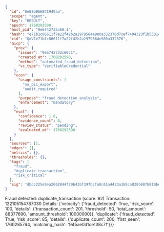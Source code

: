 ```json
{
  "id": "8e68b066841949aa",
  "scope": "agent",
  "key": "RESULT",
  "epoch": 1760292598,
  "host_pid": "9e6742732c60:1",
  "hash": "e71b1c86611f7a22f42b2a2979564e980a332376d7cef7404323f1b5531417b3",
  "cid": "QmV1e71b1c86611f7a22f42b2a2979564e980a332376",
  "aicp": {
    "prov": {
      "issuer": "9e6742732c60:1",
      "created_at": 1760292598,
      "method": "automated_fraud_detection",
      "vc_type": "VerifiableCredential"
    },
    "ucon": {
      "usage_constraints": [
        "no_pii_export",
        "audit_required"
      ],
      "purpose": "fraud_detection_analysis",
      "enforcement": "mandatory"
    },
    "eval": {
      "confidence": 1.0,
      "evidence_count": 0,
      "review_status": "pending",
      "evaluated_at": 1760292598
    }
  },
  "sources": [],
  "edges": [],
  "metrics": {},
  "thresholds": {},
  "tags": [
    "fraud",
    "duplicate_transaction",
    "risk_critical"
  ],
  "sig": "dbdc225e9ea2602844f29b43bf397bcfa8c61a4423a1b5ca828b607b810be18b"
}
```

Fraud detected: duplicate_transaction (score: 92)
Transaction: 122105154787030
Details: {'velocity': {'fraud_detected': True, 'risk_score': 100, 'details': {'transaction_count': 201, 'threshold': 50, 'total_amount': 88377690, 'amount_threshold': 10000000}}, 'duplicate': {'fraud_detected': True, 'risk_score': 85, 'details': {'duplicate_count': 200, 'first_seen': 1760285764, 'matching_hash': '945ae0d1ce138c7f'}}}